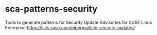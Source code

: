 # sca-patterns-security
Tools to generate patterns for Security Update Advisories for SUSE Linux Enterprise
https://lists.suse.com/pipermail/sle-security-updates/
